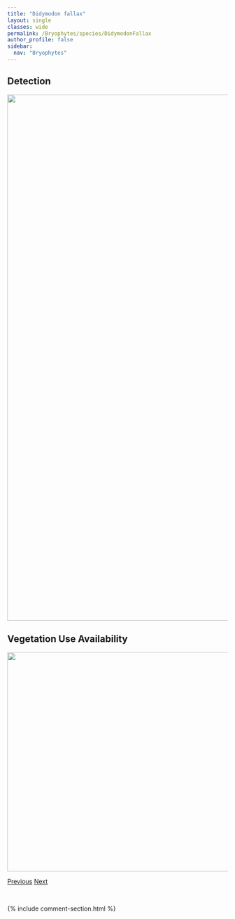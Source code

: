```yaml
---
title: "Didymodon fallax"
layout: single
classes: wide
permalink: /Bryophytes/species/DidymodonFallax
author_profile: false
sidebar:
  nav: "Bryophytes"
---
```


<h2>Detection</h2>

<a href="https://drive.google.com/uc?export=view&id=1xepmBuK5Gj-eI3jO51KO52xbybjD6fXX">
<img src="https://drive.google.com/uc?export=view&id=1xepmBuK5Gj-eI3jO51KO52xbybjD6fXX" height = "1200" width = "800">
</a>


<h2>Vegetation Use Availability</h2>

<a href="https://drive.google.com/uc?export=view&id=1ZWZImc0Sa2_NzKj8WBrYNUoj3q3PB5ns">
<img src="https://drive.google.com/uc?export=view&id=1ZWZImc0Sa2_NzKj8WBrYNUoj3q3PB5ns" height = "500" width = "1000">
</a>


<a href="/DevelopmentWebsite/Bryophytes/species/DicranumTauricum" class="pagination--pager" title="Dicranum tauricum">Previous</a> <a href="/DevelopmentWebsite/Bryophytes/species/DidymodonRigidulus" class="pagination--pager" title="Didymodon rigidulus">Next</a>

<p>&nbsp;</p>

{% include comment-section.html %}
